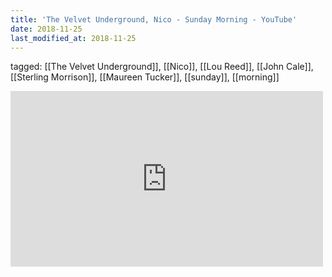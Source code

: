 ```yaml
---
title: 'The Velvet Underground, Nico - Sunday Morning - YouTube'
date: 2018-11-25
last_modified_at: 2018-11-25
---
```

tagged: [[The Velvet Underground]], [[Nico]], [[Lou Reed]], [[John Cale]], [[Sterling Morrison]], [[Maureen Tucker]], [[sunday]], [[morning]]
<iframe allow="accelerometer; autoplay; clipboard-write; encrypted-media; gyroscope; picture-in-picture" allowfullscreen="" frameborder="0" height="281" id="youtube_iframe" src="https://www.youtube.com/embed/Xhbyj8pqUao?feature=oembed&amp;enablejsapi=1&amp;origin=https://safe.txmblr.com&amp;wmode=opaque" width="500"></iframe>